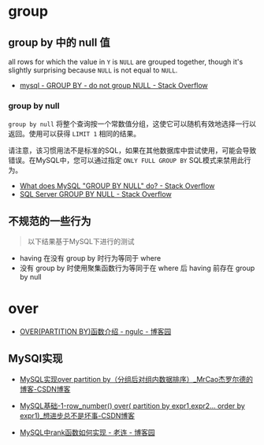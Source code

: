 # group

## group by 中的 null 值

all rows for which the value in `Y` is `NULL` are grouped together, though it's slightly surprising because `NULL` is not equal to `NULL`.

- [mysql - GROUP BY - do not group NULL - Stack Overflow](https://stackoverflow.com/questions/4588935/group-by-do-not-group-null)

### group by null

`group by null` 将整个查询按一个常数值分组，这使它可以随机有效地选择一行以返回。使用可以获得 `LIMIT 1` 相同的结果。

请注意，该习惯用法不是标准的SQL，如果在其他数据库中尝试使用，可能会导致错误。在MySQL中，您可以通过指定 `ONLY FULL GROUP BY` SQL模式来禁用此行为。

- [What does MySQL "GROUP BY NULL" do? - Stack Overflow](https://stackoverflow.com/questions/7404578/what-does-mysql-group-by-null-do)
- [SQL Server GROUP BY NULL - Stack Overflow](https://stackoverflow.com/questions/9256401/sql-server-group-by-null)

## 不规范的一些行为

> 以下结果基于MySQL下进行的测试

- having 在没有 group by 时行为等同于 where
- 没有 group by 时使用聚集函数行为等同于在 where 后 having 前存在 group by null

# over

- [OVER(PARTITION BY)函数介绍 - ngulc - 博客园](https://www.cnblogs.com/lcngu/p/5335170.html)

## MySQl实现

- [MySQL实现over partition by（分组后对组内数据排序）_MrCao杰罗尔德的博客-CSDN博客](https://blog.csdn.net/m0_37797991/article/details/80511855)

- [MySQL基础-1-row_number() over( partition by expr1,expr2... order by expr1)_想进步总不是坏事-CSDN博客](https://blog.csdn.net/u011728683/article/details/78594070)

- [MySQL中rank函数如何实现 - 老连 - 博客园](https://www.cnblogs.com/bjwylpx/p/5345162.html)